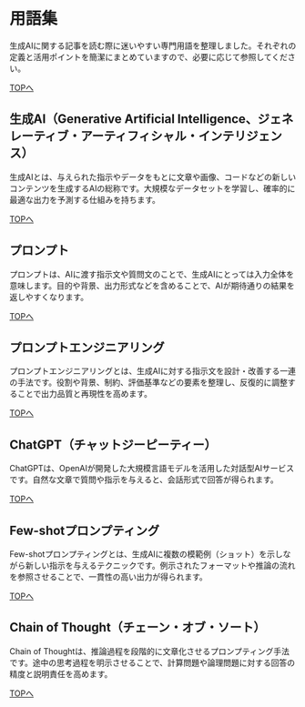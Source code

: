 # <a id="top"></a>用語集

生成AIに関する記事を読む際に迷いやすい専門用語を整理しました。それぞれの定義と活用ポイントを簡潔にまとめていますので、必要に応じて参照してください。

[TOPへ](#top)

## <a id="生成ai"></a>生成AI（Generative Artificial Intelligence、ジェネレーティブ・アーティフィシャル・インテリジェンス）

生成AIとは、与えられた指示やデータをもとに文章や画像、コードなどの新しいコンテンツを生成するAIの総称です。大規模なデータセットを学習し、確率的に最適な出力を予測する仕組みを持ちます。

[TOPへ](#top)

## <a id="プロンプト"></a>プロンプト

プロンプトは、AIに渡す指示文や質問文のことで、生成AIにとっては入力全体を意味します。目的や背景、出力形式などを含めることで、AIが期待通りの結果を返しやすくなります。

[TOPへ](#top)

## <a id="プロンプトエンジニアリング"></a>プロンプトエンジニアリング

プロンプトエンジニアリングとは、生成AIに対する指示文を設計・改善する一連の手法です。役割や背景、制約、評価基準などの要素を整理し、反復的に調整することで出力品質と再現性を高めます。

[TOPへ](#top)

## <a id="chatgpt"></a>ChatGPT（チャットジーピーティー）

ChatGPTは、OpenAIが開発した大規模言語モデルを活用した対話型AIサービスです。自然な文章で質問や指示を与えると、会話形式で回答が得られます。

[TOPへ](#top)

## <a id="few-shotプロンプティング"></a>Few-shotプロンプティング

Few-shotプロンプティングとは、生成AIに複数の模範例（ショット）を示しながら新しい指示を与えるテクニックです。例示されたフォーマットや推論の流れを参照させることで、一貫性の高い出力が得られます。

[TOPへ](#top)

## <a id="chain-of-thought"></a>Chain of Thought（チェーン・オブ・ソート）

Chain of Thoughtは、推論過程を段階的に文章化させるプロンプティング手法です。途中の思考過程を明示させることで、計算問題や論理問題に対する回答の精度と説明責任を高めます。

[TOPへ](#top)
